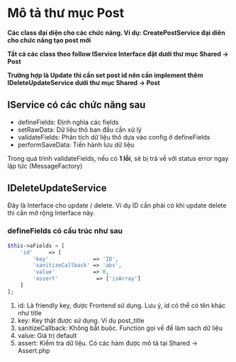 # Mô tả thư mục Post

**Các class đại diện cho các chức năng. Ví dụ: CreatePostService đại diên cho chức năng tạo post mới**

**Tất cả các class theo follow IService Interface đặt dưới thư mục Shared -> Post**

**Trường hợp là Update thì cần set post id nên cần implement thêm IDeleteUpdateService dưới thư mục Shared -> Post**

## IService có các chức năng sau

* defineFields: Định nghĩa các fields
* setRawData: Dữ liệu thô ban đầu cần xử lý
* validateFields: Phân tích dữ liệu thô dựa vào config ở defineFields
* performSaveData: Tiến hành lưu dữ liệu

Trong quá trình validateFields, nếu có **1 lỗi**, sẽ bị trả về với status error ngay lập tức (MessageFactory)

## IDeleteUpdateService

Đây là Interface cho update / delete. Ví dụ ID cần phải có khi update delete thì cần mở rộng Interface này.

### defineFields có cấu trúc như sau

```php
$this->aFields = [
    'id'     => [
        'key'              => 'ID',
        'sanitizeCallback' => 'abs',
        'value'            => 0,
        'assert'            => ['isArray']
    ]
];
```

1. id: Là friendly key, được Frontend sử dụng. Lưu ý, id có thể có tên khác như title
2. key: Key thật được sử dụng. Ví dụ post_title
3. sanitizeCallback: Không bắt buộc. Function gọi về để làm sạch dữ liệu
4. value: Giá trị default
5. assert: Kiểm tra dữ liệu. Có các hàm được mô tả tại Shared -> Assert.php



